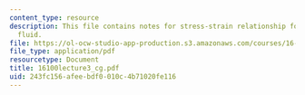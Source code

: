 ```yaml
---
content_type: resource
description: This file contains notes for stress-strain relationship for a newtonian
  fluid.
file: https://ol-ocw-studio-app-production.s3.amazonaws.com/courses/16-100-aerodynamics-fall-2005/243fc156afeebdf0010c4b71020fe116_16100lecture3_cg.pdf
file_type: application/pdf
resourcetype: Document
title: 16100lecture3_cg.pdf
uid: 243fc156-afee-bdf0-010c-4b71020fe116
---
```

